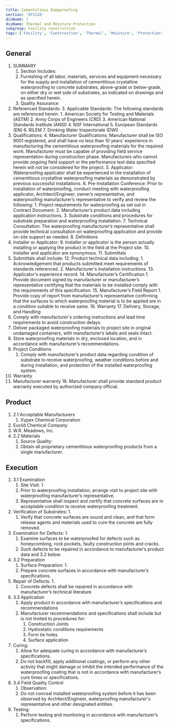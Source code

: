 ```yaml
---
title: Cementitious Dampproofing
section: '071116'
divNumb: 7
divName: Thermal and Moisture Protection
subgroup: Facility Construction
tags: ['Facility', 'Construction', 'Thermal', 'Moisture', 'Protection', 'Cementitious', 'Dampproofing']
---
```


## General

1. SUMMARY
   1. Section Includes:
	1. Furnishing of all labor, materials, services and equipment necessary for the supply and installation of cementitious crystalline waterproofing to concrete substrates, above-grade or below-grade, on either dry or wet side of substrates, as indicated on drawings and as specified herein.
	2. Quality Assurance
2. Referenced Standards:
	3. Applicable Standards: The following standards are referenced herein.
		1. American Society for Testing and Materials (ASTM)
		2. Army Corps of Engineers (CRD)
		3. American National Standards Institute (ANSI) 
		4. NSF International
		5. European Standards (EN)
		6. RILEM
		7. Drinking Water Inspectorate (DWI)
3. Qualifications:
	4. Manufacturer Qualifications: Manufacturer shall be ISO 9001 registered, and shall have no less than 10 years’ experience in manufacturing the cementitious waterproofing materials for the required work. Manufacturer must be capable of providing field service representation during construction phase. Manufacturers who cannot provide ongoing field support or the performance test data specified herein will not be considered for the project.
	5. Applicator: Waterproofing applicator shall be experienced in the installation of cementitious crystalline waterproofing materials as demonstrated by previous successful installations.
	6. Pre-Installation Conference: Prior to installation of waterproofing, conduct meeting with waterproofing applicator, Architect/Engineer, owner’s representative, and waterproofing manufacturer’s representative to verify and review the following:
		1. Project requirements for waterproofing as set out in Contract Document.
		2. Manufacturer’s product data including application instructions.
		3. Substrate conditions and procedures for substrate preparation and waterproofing installation.
	7. Technical Consultation: The waterproofing manufacturer’s representative shall provide technical consultation on waterproofing application and provide on-site support as needed.
	8. Definitions
4. Installer or Applicator:
	9. Installer or applicator is the person actually installing or applying the product in the field at the Project site.
	10. Installer and applicator are synonymous.
	11. Submittals
5. Submittals shall include:
	12. Product technical data including:
		1. Acknowledgement that products submitted meet requirements of standards referenced.
		2. Manufacturer's installation instructions.
	13. Applicator's experience record.
	14. Manufacturer’s Certification
		1. Provide document signed by manufacturer or manufacturer’s representative certifying that the materials to be installed comply with the requirements of this specification.
	15. Manufacturer’s Field Report
		1. Provide copy of report from manufacturer’s representative confirming that the surfaces to which waterproofing material is to be applied are in a condition suitable to receive same.
	16. Warranty
	17. Delivery, Storage, and Handling
6. Comply with manufacturer's ordering instructions and lead time requirements to avoid construction delays.
7. Deliver packaged waterproofing materials to project site in original undamaged containers, with manufacturer’s labels and seals intact. 
8. Store waterproofing materials in dry, enclosed location, and in accordance with manufacturer’s recommendations.
9. Project Conditions
   1. Comply with manufacturer’s product data regarding condition of substrate to receive waterproofing, weather conditions before and during installation, and protection of the installed waterproofing system.
10. Warranty
   2. Manufacturer warranty
	18. Manufacturer shall provide standard product warranty executed by authorized company official.
## Product
1. 2.1 Acceptable Manufacturers
   1. Xypex Chemical Corporation
2. Euclid Chemical Company
3. W.R. Meadows, Inc.
1. 2.2 Materials
   1. Source Quality:
	1. Obtain all proprietary cementitious waterproofing products from a single manufacturer.


## Execution

1. 3.1 Examination
   1. Site Visit:
      1. 
	1. Prior to waterproofing installation, arrange visit to project site with waterproofing manufacturer’s representative. 
	2. Representative shall inspect and certify that concrete surfaces are in acceptable condition to receive waterproofing treatment.
2. Verification of Substrates:
      1. 
	1. Verify that concrete surfaces are sound and clean, and that form release agents and materials used to cure the concrete are fully removed.
3. Examination for Defects:
      1. 
	1. Examine surfaces to be waterproofed for defects such as honeycombing, rock pockets, faulty construction joints and cracks. 
	2. Such defects to be repaired in accordance to manufacturer’s product data and 3.2 below.
1. 3.2 Preparation
   1. Surface Preparation:
      1. 
	1. Prepare concrete surfaces in accordance with manufacturer’s specifications.
2. Repair of Defects:
      1. 
	1. Concrete defects shall be repaired in accordance with manufacturer’s technical literature
1. 3.3 Application
   1. Apply product in accordance with manufacturer’s specifications and recommendations
	1. Manufacturer recommendations and specifications shall include but is not limited to procedures for:
		1. Construction Joints
		2. Hydrostatic conditions requirements
		3. Form tie holes
		4. Surface application
2. Curing:
	1. Allow for adequate curing in accordance with manufacturer’s specifications.
	2. Do not backfill, apply additional coatings, or perform any other activity that might damage or inhibit the intended performance of the waterproofing coating that is not in accordance with manufacturer’s cure times or specifications.
1. 3.4 Field Quality Control
   1. Observation:
	1. Do not conceal installed waterproofing system before it has been observed by Architect/Engineer, waterproofing manufacturer's representative and other designated entities.
2. Testing:
	1. Perform testing and monitoring in accordance with manufacturer’s specifications.

